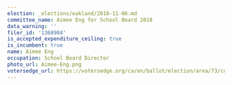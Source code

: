 ```yaml
---
election: _elections/oakland/2018-11-06.md
committee_name: Aimee Eng for School Board 2018
data_warning: ''
filer_id: '1368984'
is_accepted_expenditure_ceiling: true
is_incumbent: true
name: Aimee Eng
occupation: School Board Director
photo_url: Aimee-Eng.png
votersedge_url: https://votersedge.org/ca/en/ballot/election/area/73/contests/contest/17849?&county=alameda%20county&election_authority_id=1
---
```

